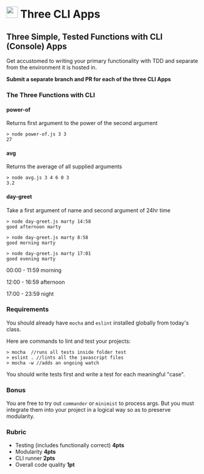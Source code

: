<img src="https://cloud.githubusercontent.com/assets/478864/22186847/68223ce6-e0b1-11e6-8a62-0e3edc96725e.png" width=30> Three CLI Apps
===

## Three Simple, Tested Functions with CLI (Console) Apps

Get accustomed to writing your primary functionality with TDD and separate from the environment it is hosted in.

**Submit a separate branch and PR for each of the three CLI Apps**

### The Three Functions with CLI

#### power-of

Returns first argument to the power of the second argument

```
> node power-of.js 3 3
27
```

#### avg 

Returns the average of all supplied arguments

```
> node avg.js 3 4 6 0 3
3.2
```

#### day-greet

Take a first argument of name and second argument of 24hr time

```
> node day-greet.js marty 14:58
good afternoon marty

> node day-greet.js marty 8:58
good morning marty

> node day-greet.js marty 17:01
good evening marty
```

00:00 - 11:59 morning

12:00 - 16:59 afternoon

17:00 - 23:59 night

### Requirements

You should already have `mocha` and `eslint` installed globally from today's class.

Here are commands to lint and test your projects:

```
> mocha  //runs all tests inside folder test
> eslint . //lints all the javascript files
> mocha -w //adds an ongoing watch
```
You should write tests first and write a test for each meaningful "case".

### Bonus

You are free to try out `commander` or `minimist` to process args. But you must integrate them into your project in a logical way so as to preserve modularity.

### Rubric

* Testing (includes functionally correct) **4pts**
* Modularity **4pts**
* CLI runner **2pts**
* Overall code quality **1pt**


